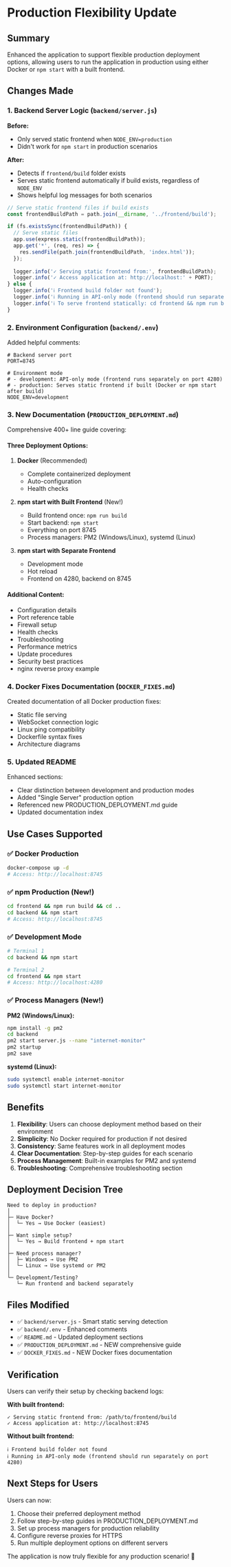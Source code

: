# Production Flexibility Update

## Summary

Enhanced the application to support flexible production deployment options, allowing users to run the application in production using either Docker or `npm start` with a built frontend.

## Changes Made

### 1. Backend Server Logic (`backend/server.js`)

**Before:**
- Only served static frontend when `NODE_ENV=production`
- Didn't work for `npm start` in production scenarios

**After:**
- Detects if `frontend/build` folder exists
- Serves static frontend automatically if build exists, regardless of `NODE_ENV`
- Shows helpful log messages for both scenarios

```javascript
// Serve static frontend files if build exists
const frontendBuildPath = path.join(__dirname, '../frontend/build');

if (fs.existsSync(frontendBuildPath)) {
  // Serve static files
  app.use(express.static(frontendBuildPath));
  app.get('*', (req, res) => {
    res.sendFile(path.join(frontendBuildPath, 'index.html'));
  });
  
  logger.info('✓ Serving static frontend from:', frontendBuildPath);
  logger.info('✓ Access application at: http://localhost:' + PORT);
} else {
  logger.info('ℹ Frontend build folder not found');
  logger.info('ℹ Running in API-only mode (frontend should run separately on port 4280)');
  logger.info('ℹ To serve frontend statically: cd frontend && npm run build');
}
```

### 2. Environment Configuration (`backend/.env`)

Added helpful comments:
```env
# Backend server port
PORT=8745

# Environment mode
# - development: API-only mode (frontend runs separately on port 4280)
# - production: Serves static frontend if built (Docker or npm start after build)
NODE_ENV=development
```

### 3. New Documentation (`PRODUCTION_DEPLOYMENT.md`)

Comprehensive 400+ line guide covering:

#### Three Deployment Options:
1. **Docker** (Recommended)
   - Complete containerized deployment
   - Auto-configuration
   - Health checks

2. **npm start with Built Frontend** (New!)
   - Build frontend once: `npm run build`
   - Start backend: `npm start`
   - Everything on port 8745
   - Process managers: PM2 (Windows/Linux), systemd (Linux)

3. **npm start with Separate Frontend**
   - Development mode
   - Hot reload
   - Frontend on 4280, backend on 8745

#### Additional Content:
- Configuration details
- Port reference table
- Firewall setup
- Health checks
- Troubleshooting
- Performance metrics
- Update procedures
- Security best practices
- nginx reverse proxy example

### 4. Docker Fixes Documentation (`DOCKER_FIXES.md`)

Created documentation of all Docker production fixes:
- Static file serving
- WebSocket connection logic
- Linux ping compatibility
- Dockerfile syntax fixes
- Architecture diagrams

### 5. Updated README

Enhanced sections:
- Clear distinction between development and production modes
- Added "Single Server" production option
- Referenced new PRODUCTION_DEPLOYMENT.md guide
- Updated documentation index

## Use Cases Supported

### ✅ Docker Production
```bash
docker-compose up -d
# Access: http://localhost:8745
```

### ✅ npm Production (New!)
```bash
cd frontend && npm run build && cd ..
cd backend && npm start
# Access: http://localhost:8745
```

### ✅ Development Mode
```bash
# Terminal 1
cd backend && npm start

# Terminal 2
cd frontend && npm start
# Access: http://localhost:4280
```

### ✅ Process Managers (New!)

**PM2 (Windows/Linux):**
```bash
npm install -g pm2
cd backend
pm2 start server.js --name "internet-monitor"
pm2 startup
pm2 save
```

**systemd (Linux):**
```bash
sudo systemctl enable internet-monitor
sudo systemctl start internet-monitor
```

## Benefits

1. **Flexibility**: Users can choose deployment method based on their environment
2. **Simplicity**: No Docker required for production if not desired
3. **Consistency**: Same features work in all deployment modes
4. **Clear Documentation**: Step-by-step guides for each scenario
5. **Process Management**: Built-in examples for PM2 and systemd
6. **Troubleshooting**: Comprehensive troubleshooting section

## Deployment Decision Tree

```
Need to deploy in production?
│
├─ Have Docker?
│  └─ Yes → Use Docker (easiest)
│
├─ Want simple setup?
│  └─ Yes → Build frontend + npm start
│
├─ Need process manager?
│  ├─ Windows → Use PM2
│  └─ Linux → Use systemd or PM2
│
└─ Development/Testing?
   └─ Run frontend and backend separately
```

## Files Modified

- ✅ `backend/server.js` - Smart static serving detection
- ✅ `backend/.env` - Enhanced comments
- ✅ `README.md` - Updated deployment sections
- ✅ `PRODUCTION_DEPLOYMENT.md` - NEW comprehensive guide
- ✅ `DOCKER_FIXES.md` - NEW Docker fixes documentation

## Verification

Users can verify their setup by checking backend logs:

**With built frontend:**
```
✓ Serving static frontend from: /path/to/frontend/build
✓ Access application at: http://localhost:8745
```

**Without built frontend:**
```
ℹ Frontend build folder not found
ℹ Running in API-only mode (frontend should run separately on port 4280)
```

## Next Steps for Users

Users can now:
1. Choose their preferred deployment method
2. Follow step-by-step guides in PRODUCTION_DEPLOYMENT.md
3. Set up process managers for production reliability
4. Configure reverse proxies for HTTPS
5. Run multiple deployment options on different servers

The application is now truly flexible for any production scenario! 🚀
